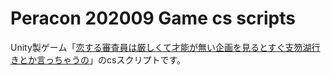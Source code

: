 # Peracon 202009 Game cs scripts

Unity製ゲーム「[恋する審査員は厳しくて才能が無い企画を見るとすぐ支笏湖行きとか言っちゃうの](https://unityroom.com/games/peracon2020)」のcsスクリプトです。



